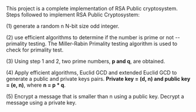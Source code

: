This project is a complete implementation of RSA Public cryptosystem.
Steps followed to implement RSA Public Cryptosystem:

(1) generate a random n N-bit size odd integer.

(2) use efficient algorithms to determine if the number is prime or not -- primality testing.
The Miller-Rabin Primality testing algorithm is used to check for primality test.

(3) Using step 1 and 2, two prime numbers, **p and q**, are obtained.

(4) Apply efficient algorithms, Euclid GCD and extended Euclid GCD to generate a public and private keys pairs. **Private key = (d, n) and public key = (e, n)**, where **n = p \* q**.

(5) Encrypt a message that is smaller than n using a public key. Decrypt a message using a private key.
